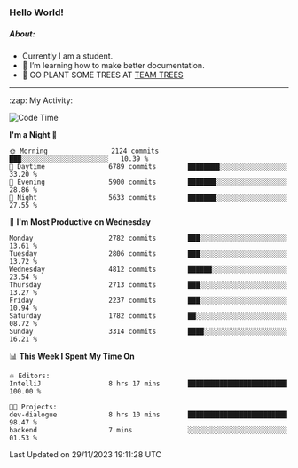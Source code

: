 ### Hello World!

##### About:
- Currently I am a student.
- 🌱 I’m learning how to make better documentation.
- 🌱 GO PLANT SOME TREES AT [TEAM TREES](https://teamtrees.org/)

---
  <summary>:zap: My Activity:</summary>
  
<!--START_SECTION:waka-->
![Code Time](http://img.shields.io/badge/Code%20Time-1%2C267%20hrs%2046%20mins-blue)

**I'm a Night 🦉** 

```text
🌞 Morning                2124 commits        ███░░░░░░░░░░░░░░░░░░░░░░   10.39 % 
🌆 Daytime                6789 commits        ████████░░░░░░░░░░░░░░░░░   33.20 % 
🌃 Evening                5900 commits        ███████░░░░░░░░░░░░░░░░░░   28.86 % 
🌙 Night                  5633 commits        ███████░░░░░░░░░░░░░░░░░░   27.55 % 
```
📅 **I'm Most Productive on Wednesday** 

```text
Monday                   2782 commits        ███░░░░░░░░░░░░░░░░░░░░░░   13.61 % 
Tuesday                  2806 commits        ███░░░░░░░░░░░░░░░░░░░░░░   13.72 % 
Wednesday                4812 commits        ██████░░░░░░░░░░░░░░░░░░░   23.54 % 
Thursday                 2713 commits        ███░░░░░░░░░░░░░░░░░░░░░░   13.27 % 
Friday                   2237 commits        ███░░░░░░░░░░░░░░░░░░░░░░   10.94 % 
Saturday                 1782 commits        ██░░░░░░░░░░░░░░░░░░░░░░░   08.72 % 
Sunday                   3314 commits        ████░░░░░░░░░░░░░░░░░░░░░   16.21 % 
```


📊 **This Week I Spent My Time On** 

```text
🔥 Editors: 
IntelliJ                 8 hrs 17 mins       █████████████████████████   100.00 % 

🐱‍💻 Projects: 
dev-dialogue             8 hrs 10 mins       █████████████████████████   98.47 % 
backend                  7 mins              ░░░░░░░░░░░░░░░░░░░░░░░░░   01.53 % 
```


 Last Updated on 29/11/2023 19:11:28 UTC
<!--END_SECTION:waka-->

